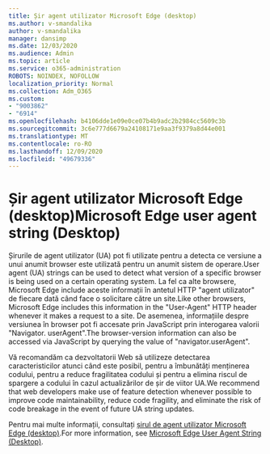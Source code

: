```yaml
---
title: Șir agent utilizator Microsoft Edge (desktop)
ms.author: v-smandalika
author: v-smandalika
manager: dansimp
ms.date: 12/03/2020
ms.audience: Admin
ms.topic: article
ms.service: o365-administration
ROBOTS: NOINDEX, NOFOLLOW
localization_priority: Normal
ms.collection: Adm_O365
ms.custom:
- "9003862"
- "6914"
ms.openlocfilehash: b4106dde1e09e0ce07b4b9adc2b2984cc5609c3b
ms.sourcegitcommit: 3c6e777d6679a24108171e9aa3f9379a8d44e001
ms.translationtype: MT
ms.contentlocale: ro-RO
ms.lasthandoff: 12/09/2020
ms.locfileid: "49679336"
---
```

# <a name="microsoft-edge-user-agent-string-desktop"></a><span data-ttu-id="b6a78-102">Șir agent utilizator Microsoft Edge (desktop)</span><span class="sxs-lookup"><span data-stu-id="b6a78-102">Microsoft Edge user agent string (Desktop)</span></span>

<span data-ttu-id="b6a78-103">Șirurile de agent utilizator (UA) pot fi utilizate pentru a detecta ce versiune a unui anumit browser este utilizată pentru un anumit sistem de operare.</span><span class="sxs-lookup"><span data-stu-id="b6a78-103">User agent (UA) strings can be used to detect what version of a specific browser is being used on a certain operating system.</span></span> <span data-ttu-id="b6a78-104">La fel ca alte browsere, Microsoft Edge include aceste informații în antetul HTTP "agent utilizator" de fiecare dată când face o solicitare către un site.</span><span class="sxs-lookup"><span data-stu-id="b6a78-104">Like other browsers, Microsoft Edge includes this information in the "User-Agent" HTTP header whenever it makes a request to a site.</span></span> <span data-ttu-id="b6a78-105">De asemenea, informațiile despre versiunea în browser pot fi accesate prin JavaScript prin interogarea valorii "Navigator. userAgent".</span><span class="sxs-lookup"><span data-stu-id="b6a78-105">The browser-version information can also be accessed via JavaScript by querying the value of "navigator.userAgent".</span></span>

<span data-ttu-id="b6a78-106">Vă recomandăm ca dezvoltatorii Web să utilizeze detectarea caracteristicilor atunci când este posibil, pentru a îmbunătăți menținerea codului, pentru a reduce fragilitatea codului și pentru a elimina riscul de spargere a codului în cazul actualizărilor de șir de viitor UA.</span><span class="sxs-lookup"><span data-stu-id="b6a78-106">We recommend that web developers make use of feature detection whenever possible to improve code maintainability, reduce code fragility, and eliminate the risk of code breakage in the event of future UA string updates.</span></span>

<span data-ttu-id="b6a78-107">Pentru mai multe informații, consultați [șirul de agent utilizator Microsoft Edge (desktop)](https://docs.microsoft.com/microsoft-edge/web-platform/user-agent-string).</span><span class="sxs-lookup"><span data-stu-id="b6a78-107">For more information, see [Microsoft Edge User Agent String (Desktop)](https://docs.microsoft.com/microsoft-edge/web-platform/user-agent-string).</span></span>